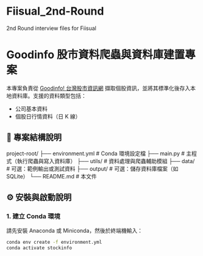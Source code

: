 # Fiisual_2nd-Round
2nd Round interview files for Fiisual

# Goodinfo 股市資料爬蟲與資料庫建置專案

本專案負責從 [Goodinfo! 台灣股市資訊網](https://goodinfo.tw) 擷取個股資訊，並將其標準化後存入本地資料庫。支援的資料類型包括：
- 公司基本資料
- 個股日行情資料（日 K 線）

## 📁 專案結構說明
project-root/
├── environment.yml # Conda 環境設定檔
├── main.py # 主程式（執行爬蟲與寫入資料庫）
├── utils/ # 資料處理與爬蟲輔助模組
├── data/ # 可選：範例輸出或測試資料
├── output/ # 可選：儲存資料庫檔案（如 SQLite）
└── README.md # 本文件

## ⚙️ 安裝與啟動說明

### 1. 建立 Conda 環境

請先安裝 Anaconda 或 Miniconda，然後於終端機輸入：

```bash
conda env create -f environment.yml
conda activate stockinfo
